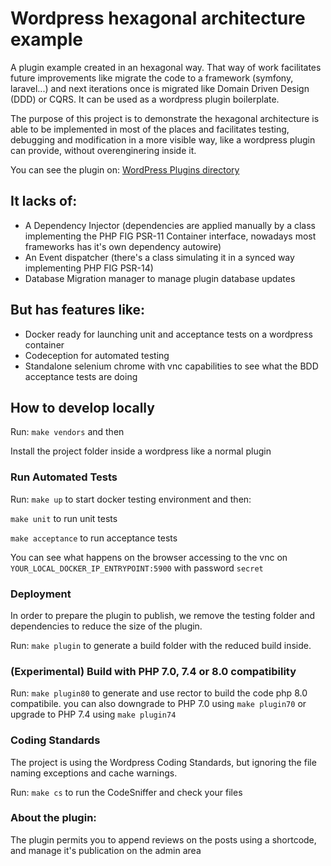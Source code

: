 # Wordpress hexagonal architecture example

A plugin example created in an hexagonal way. That way of work facilitates future improvements like migrate the code to 
a framework (symfony, laravel...) and next iterations once is migrated like Domain Driven Design (DDD) or CQRS. It can be
used as a wordpress plugin boilerplate.

The purpose of this project is to demonstrate the hexagonal architecture is able to be implemented in most of the places and
facilitates testing, debugging and modification in a more visible way, like a wordpress plugin can provide, without overenginering inside it.

You can see the plugin on: [WordPress Plugins directory](https://wordpress.org/plugins/hexagonal-reviews/)

## It lacks of:

* A Dependency Injector (dependencies are applied manually by a class implementing the PHP FIG PSR-11 Container interface, nowadays most frameworks has it's own dependency autowire) 
* An Event dispatcher (there's a class simulating it in a synced way implementing PHP FIG PSR-14)
* Database Migration manager to manage plugin database updates

## But has features like:

* Docker ready for launching unit and acceptance tests on a wordpress container
* Codeception for automated testing
* Standalone selenium chrome with vnc capabilities to see what the BDD acceptance tests are doing

## How to develop locally

Run: ```make vendors``` and then

Install the project folder inside a wordpress like a normal plugin

### Run Automated Tests

Run: ```make up``` to start docker testing environment and then:

```make unit``` to run unit tests

```make acceptance``` to run acceptance tests

You can see what happens on the browser accessing to the vnc on ```YOUR_LOCAL_DOCKER_IP_ENTRYPOINT:5900``` with password ```secret```


### Deployment

In order to prepare the plugin to publish, we remove the testing folder and dependencies to reduce the size of the plugin.

Run: ```make plugin``` to generate a build folder with the reduced build inside.

### (Experimental) Build with PHP 7.0, 7.4 or 8.0 compatibility

Run: ```make plugin80``` to generate and use rector to build the code php 8.0 compatibile. you can also downgrade to
PHP 7.0 using ```make plugin70``` or upgrade to PHP 7.4 using ```make plugin74```

### Coding Standards

The project is using the Wordpress Coding Standards, but ignoring the file naming exceptions and cache warnings.

Run: ```make cs``` to run the CodeSniffer and check your files 

### About the plugin:

The plugin permits you to append reviews on the posts using a shortcode, and manage it's publication on the admin area


